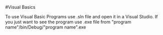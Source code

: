 #Visual Basics

To use Visual Basic Programs use .sln file and open it in a Visual Studio.
If you just want to see the program use .exe file from "program name"/bin/Debug/"program name".exe 
